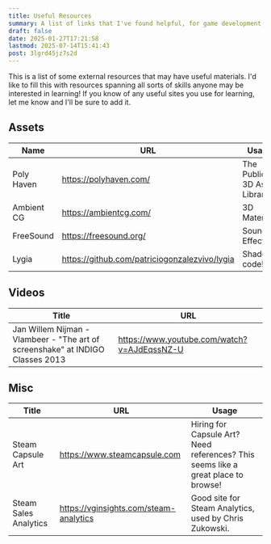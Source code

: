 ```yaml
---
title: Useful Resources
summary: A list of links that I've found helpful, for game development, design, or whatever else that may be interesting.
draft: false
date: 2025-01-27T17:21:58
lastmod: 2025-07-14T15:41:43
post: 3lgrd45jz7s2d
---
```

This is a list of some external resources that may have useful materials. I'd like to fill this with resources spanning all sorts of skills anyone may be interested in learning! If you know of any useful sites you use for learning, let me know and I'll be sure to add it.

## Assets

| Name       | URL                                           | Usage                       |
| ---------- | --------------------------------------------- | --------------------------- |
| Poly Haven | https://polyhaven.com/                        | The Public 3D Asset Library |
| Ambient CG | https://ambientcg.com/                        | 3D Materials                |
| FreeSound  | https://freesound.org/                        | Sound Effects               |
| Lygia      | https://github.com/patriciogonzalezvivo/lygia | Shader code!                |
## Videos

| Title                                                                          | URL                                         |
| ------------------------------------------------------------------------------ | ------------------------------------------- |
| Jan Willem Nijman - Vlambeer - "The art of screenshake" at INDIGO Classes 2013 | https://www.youtube.com/watch?v=AJdEqssNZ-U |
## Misc

| Title                 | URL                                    | Usage                                                                             |
| --------------------- | -------------------------------------- | --------------------------------------------------------------------------------- |
| Steam Capsule Art     | https://www.steamcapsule.com           | Hiring for Capsule Art? Need references? This seems like a great place to browse! |
| Steam Sales Analytics | https://vginsights.com/steam-analytics | Good site for Steam Analytics, used by Chris Zukowski.                            |
